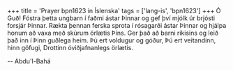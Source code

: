 +++
title = 'Prayer bpn1623 in Íslenska'
tags = ['lang-is', 'bpn1623']
+++
Ó Guð! Fóstra þetta ungbarn í faðmi ástar Þinnar og gef því mjólk úr brjósti forsjár Þinnar. Rækta þennan ferska sprota í rósagarði ástar Þinnar og hjálpa honum að vaxa með skúrum örlætis Þíns. Ger það að barni ríkisins og leið það inn í Þinn guðlega heim. Þú ert voldugur og góður, Þú ert veit­andinn, hinn göfugi, Drottinn óviðjafn­anlegs örlætis.

-- Abdu'l-Bahá
